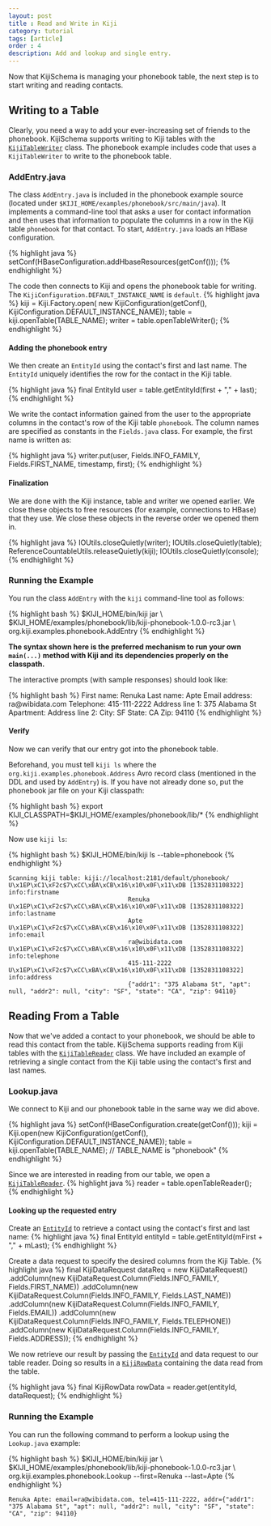 ```yaml
---
layout: post
title : Read and Write in Kiji
category: tutorial
tags: [article]
order : 4
description: Add and lookup and single entry.
---
```


Now that KijiSchema is managing your phonebook table, the next step is to start writing
and reading contacts.

## Writing to a Table
Clearly, you need a way to add your ever-increasing set of friends to the phonebook.
KijiSchema supports writing to Kiji tables with the
[`KijiTableWriter`]({{site.api_url}}KijiTableWriter.html) class. The phonebook example
includes code that uses a `KijiTableWriter` to write to the phonebook table.

### AddEntry.java
The class `AddEntry.java` is included in the phonebook example source (located under
`$KIJI_HOME/examples/phonebook/src/main/java`). It implements a command-line tool 
that asks a user for contact information and then uses that information to populate 
the columns in a row in the Kiji table `phonebook` for that contact. 
To start, `AddEntry.java` loads an HBase configuration. 

{% highlight java %}
setConf(HBaseConfiguration.addHbaseResources(getConf()));
{% endhighlight %}

The code then connects to Kiji and opens the phonebook table for writing.
The `KijiConfiguration.DEFAULT_INSTANCE_NAME` is `default`.
{% highlight java %}
kiji = Kiji.Factory.open(
    new KijiConfiguration(getConf(), KijiConfiguration.DEFAULT_INSTANCE_NAME));
table = kiji.openTable(TABLE_NAME);
writer = table.openTableWriter();
{% endhighlight %}

#### Adding the phonebook entry
We then create an `EntityId` using the contact's first and last name. 
The `EntityId` uniquely identifies the row for the contact in the Kiji table. 

{% highlight java %}
final EntityId user = table.getEntityId(first + "," + last);
{% endhighlight %}

We write the contact information gained from the user to the appropriate columns
in the contact's row of the Kiji table `phonebook`. 
The column names are specified as constants in the `Fields.java` class. For example,
the first name is written as:

{% highlight java %}
writer.put(user, Fields.INFO_FAMILY, Fields.FIRST_NAME, timestamp, first);
{% endhighlight %}

#### Finalization
We are done with the Kiji instance, table and writer we opened earlier.
We close these objects to free resources (for example, connections to HBase) 
that they use. We close these objects in the reverse order we opened them in.

{% highlight java %}
IOUtils.closeQuietly(writer);
IOUtils.closeQuietly(table);
ReferenceCountableUtils.releaseQuietly(kiji);
IOUtils.closeQuietly(console);
{% endhighlight %}

### Running the Example
You run the class `AddEntry` with the `kiji` command-line tool as follows:

<div class="userinput">
{% highlight bash %}
$KIJI_HOME/bin/kiji jar \
    $KIJI_HOME/examples/phonebook/lib/kiji-phonebook-1.0.0-rc3.jar \
    org.kiji.examples.phonebook.AddEntry
{% endhighlight %}
</div>

__The syntax shown here is the preferred mechanism to run your own `main(...)`
method with Kiji and its dependencies properly on the classpath.__

The interactive prompts (with sample responses) should look like:

<div class="userinput">
{% highlight bash %}
First name: Renuka
Last name: Apte
Email address: ra@wibidata.com
Telephone: 415-111-2222
Address line 1: 375 Alabama St
Apartment:
Address line 2:
City: SF
State: CA
Zip: 94110
{% endhighlight %}
</div>

#### Verify
Now we can verify that our entry got into the phonebook table.

Beforehand, you must tell `kiji ls` where the `org.kiji.examples.phonebook.Address`
Avro record class (mentioned in the DDL and used by `AddEntry`) is.
If you have not already done so, put the phonebook jar file on your Kiji classpath:

<div class="userinput">
{% highlight bash %}
export KIJI_CLASSPATH=$KIJI_HOME/examples/phonebook/lib/*
{% endhighlight %}
</div>

Now use `kiji ls`:

<div class="userinput">
{% highlight bash %}
$KIJI_HOME/bin/kiji ls --table=phonebook
{% endhighlight %}
</div>

    Scanning kiji table: kiji://localhost:2181/default/phonebook/
    U\x1EP\xC1\xF2c$7\xCC\xBA\xCB\x16\x10\x0F\x11\xDB [1352831108322] info:firstname
                                     Renuka
    U\x1EP\xC1\xF2c$7\xCC\xBA\xCB\x16\x10\x0F\x11\xDB [1352831108322] info:lastname
                                     Apte
    U\x1EP\xC1\xF2c$7\xCC\xBA\xCB\x16\x10\x0F\x11\xDB [1352831108322] info:email
                                     ra@wibidata.com
    U\x1EP\xC1\xF2c$7\xCC\xBA\xCB\x16\x10\x0F\x11\xDB [1352831108322] info:telephone
                                     415-111-2222
    U\x1EP\xC1\xF2c$7\xCC\xBA\xCB\x16\x10\x0F\x11\xDB [1352831108322] info:address
                                     {"addr1": "375 Alabama St", "apt": null, "addr2": null, "city": "SF", "state": "CA", "zip": 94110}

## Reading From a Table
Now that we've added a contact to your phonebook, we should be able to read this
contact from the table. KijiSchema supports reading from Kiji tables with the
[`KijiTableReader`]({{site.api_url}}KijiTableReader.html) class. We have included an
example of retrieving a single contact from the Kiji table using the contact's first
and last names.

### Lookup.java
We connect to Kiji and our phonebook table in the same way we did above.

{% highlight java %}
setConf(HBaseConfiguration.create(getConf()));
kiji = Kiji.open(new KijiConfiguration(getConf(),
    KijiConfiguration.DEFAULT_INSTANCE_NAME));
table = kiji.openTable(TABLE_NAME); // TABLE_NAME is "phonebook"
{% endhighlight %}

Since we are interested in reading from our table, we open a
[`KijiTableReader`]({{site.api_url}}KijiTableReader.html).
{% highlight java %}
reader = table.openTableReader();
{% endhighlight %}

#### Looking up the requested entry
Create an [`EntityId`]({{site.api_url}}/EntityId.html) to retrieve a contact
using the contact's first and last name:
{% highlight java %}
final EntityId entityId = table.getEntityId(mFirst + "," + mLast);
{% endhighlight %}

Create a data request to specify the desired columns from the Kiji Table.
{% highlight java %}
final KijiDataRequest dataReq = new KijiDataRequest()
    .addColumn(new KijiDataRequest.Column(Fields.INFO_FAMILY, Fields.FIRST_NAME))
    .addColumn(new KijiDataRequest.Column(Fields.INFO_FAMILY, Fields.LAST_NAME))
    .addColumn(new KijiDataRequest.Column(Fields.INFO_FAMILY, Fields.EMAIL))
    .addColumn(new KijiDataRequest.Column(Fields.INFO_FAMILY, Fields.TELEPHONE))
    .addColumn(new KijiDataRequest.Column(Fields.INFO_FAMILY, Fields.ADDRESS));
{% endhighlight %}

We now retrieve our result by passing the
[`EntityId`]({{site.api_url}}/EntityId.html) and data request to our table reader.
Doing so results in a [`KijiRowData`]({{site.api_url}}/KijiRowData.html) containing
the data read from the table.

{% highlight java %}
final KijiRowData rowData = reader.get(entityId, dataRequest);
{% endhighlight %}

### Running the Example
You can run the following command to perform a lookup using the `Lookup.java` example:

<div class="userinput">
{% highlight bash %}
$KIJI_HOME/bin/kiji jar \
    $KIJI_HOME/examples/phonebook/lib/kiji-phonebook-1.0.0-rc3.jar \
    org.kiji.examples.phonebook.Lookup --first=Renuka --last=Apte
{% endhighlight %}
</div>

    Renuka Apte: email=ra@wibidata.com, tel=415-111-2222, addr={"addr1": "375 Alabama St", "apt": null, "addr2": null, "city": "SF", "state": "CA", "zip": 94110}
